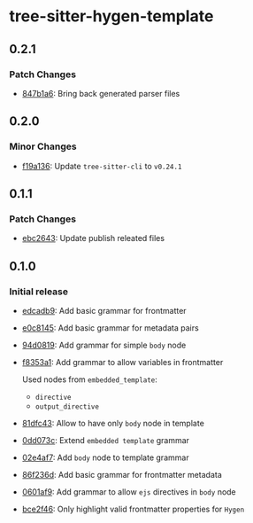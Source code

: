 # tree-sitter-hygen-template

## 0.2.1

### Patch Changes

- [847b1a6](https://github.com/Hdoc1509/tree-sitter-hygen-template/commit/847b1a620c426547047a5dda8f55b78fbb832188): Bring back generated parser files

## 0.2.0

### Minor Changes

- [f19a136](https://github.com/Hdoc1509/tree-sitter-hygen-template/commit/f19a136ff984a78b2b94d141929b6ad080c4659c): Update `tree-sitter-cli` to `v0.24.1`

## 0.1.1

### Patch Changes

- [ebc2643](https://github.com/Hdoc1509/tree-sitter-hygen-template/commit/ebc264354a93311ca59c857d70ba1e39eb10218b): Update publish releated files

## 0.1.0

### Initial release

- [edcadb9](https://github.com/Hdoc1509/tree-sitter-hygen-template/commit/edcadb9383d4895871648808b358963c498f401f): Add basic grammar for frontmatter
- [e0c8145](https://github.com/Hdoc1509/tree-sitter-hygen-template/commit/e0c8145b3e9c8d560940b8ce6694673ba3f87629): Add basic grammar for metadata pairs
- [94d0819](https://github.com/Hdoc1509/tree-sitter-hygen-template/commit/94d0819b47b0ea3a538225381ed94809b3380209): Add grammar for simple `body` node
- [f8353a1](https://github.com/Hdoc1509/tree-sitter-hygen-template/commit/f8353a148adc02747c19eb548563e69029ce269f): Add grammar to allow variables in frontmatter

  Used nodes from `embedded_template`:

  - `directive`
  - `output_directive`

- [81dfc43](https://github.com/Hdoc1509/tree-sitter-hygen-template/commit/81dfc438d4bf8e43551b6ca7b0d1d0645b56b2e7): Allow to have only `body` node in template
- [0dd073c](https://github.com/Hdoc1509/tree-sitter-hygen-template/commit/0dd073cd72431305fcf3a18108895360c575a3f8): Extend `embedded template` grammar
- [02e4af7](https://github.com/Hdoc1509/tree-sitter-hygen-template/commit/02e4af770e7694fa0a11b225cd9b640b0399d7b5): Add `body` node to template grammar
- [86f236d](https://github.com/Hdoc1509/tree-sitter-hygen-template/commit/86f236d069f015380d1bda55c0ef514add07851b): Add basic grammar for frontmatter metadata
- [0601af9](https://github.com/Hdoc1509/tree-sitter-hygen-template/commit/0601af9aa90170cceafc1d4c3f624e1eb85e0015): Add grammar to allow `ejs` directives in `body` node
- [bce2f46](https://github.com/Hdoc1509/tree-sitter-hygen-template/commit/bce2f463fac2089500d0f9df37a8c56b74e22a2d): Only highlight valid frontmatter properties for `Hygen`
